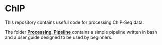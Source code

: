 # ChIP

This repository contains useful code for processing ChIP-Seq data.

The folder [**Processing_Pipeline**](Processing_Pipeline) contains a simple pipeline written in bash and a user guide designed to be used by beginners.
